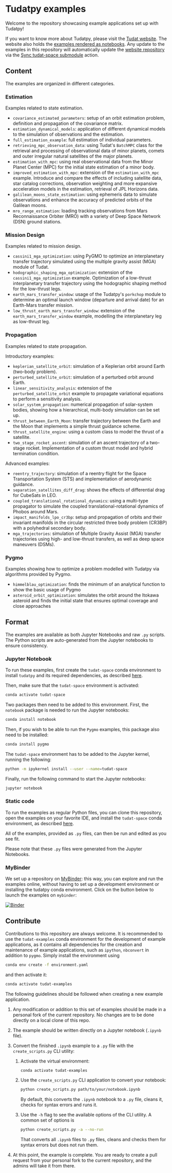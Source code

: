 # Tudatpy examples

Welcome to the repository showcasing example applications set up with Tudatpy!

If you want to know more about Tudatpy, please visit the [Tudat website](https://docs.tudat.space/en/latest/).
The website also holds the [examples rendered as notebooks](https://docs.tudat.space/en/latest/_src_getting_started/examples.html).
Any update to the examples in this repository will automatically update the [website repository](https://github.com/tudat-team/tudat-space) via the [Sync tudat-space submodule](https://github.com/tudat-team/tudatpy-examples/actions/workflows/sync-tudat-space.yml) action.

## Content

The examples are organized in different categories.

### Estimation

Examples related to state estimation.

- ``covariance_estimated_parameters``: setup of an orbit estimation problem, definition and propagation of the covariance matrix.
- ``estimation_dynamical_models``: application of different dynamical models to the simulation of observations and the estimation.
- ``full_estimation_example``: full estimation of individual parameters.
- ``retrieving_mpc_observation_data``: using Tudat's `BatchMPC` class for the retrieval and processing of observational data of minor planets, comets and outer irregular natural satellites of the major planets.
- ``estimation_with_mpc``: using real observational data from the Minor Planet Center (MPC) for the initial state estimation of a minor body.
- ``improved_estimation_with_mpc``: extension of the ``estimation_with_mpc`` example. Introduce and compare the effects of including satellite data, star catalog corrections, observation weighting and more expansive acceleration models in the estimation, retrieval of JPL Horizons data.
- ``galilean_moons_state_estimation``: using ephemeris data to simulate observations and enhance the accuracy of predicted orbits of the Galilean moons.
- ``mro_range_estimation``: loading tracking observations from Mars Reconnaissance Orbiter (MRO) with a variety of Deep Space Network (DSN) ground stations.

### Mission Design

Examples related to mission design.

- ``cassini1_mga_optimization``: using PyGMO to optimize an interplanetary transfer trajectory simulated using the multiple gravity assist (MGA) module of Tudat.
- ``hodographic_shaping_mga_optimization``: extension of the ``cassini1_mga_optimization`` example. Optimization of a low-thrust interplanetary transfer trajectory using the hodographic shaping method for the low-thrust legs.
- ``earth_mars_transfer_window``: usage of the Tudatpy's `porkchop` module to determine an optimal launch window (departure and arrival date) for an Earth-Mars transfer mission.
- ``low_thrust_earth_mars_transfer_window``: extension of the ``earth_mars_transfer_window`` example, modelling the interplanetary leg as low-thrust leg.

### Propagation

Examples related to state propagation.

Introductory examples:

- ``keplerian_satellite_orbit``: simulation of a Keplerian orbit around Earth (two-body problem).
- ``perturbed_satellite_orbit``: simulation of a perturbed orbit around Earth.
- ``linear_sensitivity_analysis``: extension of the ``perturbed_satellite_orbit`` example to propagate variational equations to perform a sensitivity analysis.
- ``solar_system_propagation``: numerical propagation of solar-system bodies, showing how a hierarchical, multi-body simulation can be set up.
- ``thrust_between_Earth_Moon``: transfer trajectory between the Earth and the Moon that implements a simple thrust guidance scheme.
- ``thrust_satellite_engine``: using a custom class to model the thrust of a satellite.
- ``two_stage_rocket_ascent``: simulation of an ascent trajectory of a two-stage rocket. Implementation of a custom thrust model and hybrid termination condition.

Advanced examples:

- ``reentry_trajectory``: simulation of a reentry flight for the Space Transportation System (STS) and implementation of aerodynamic guidance.
- ``separation_satellites_diff_drag``: shows the effects of differential drag for CubeSats in LEO.
- ``coupled_translational_rotational_dynamics``: using a multi-type propagator to simulate the coupled translational-rotational dynamics of Phobos around Mars.
- ``impact_manifolds_lpo_cr3bp``: setup and propagation of orbits and their invariant manifolds in the circular restricted three body problem (CR3BP) with a polyhedral secondary body.
- ``mga_trajectories``: simulation of Multiple Gravity Assist (MGA) transfer trajectories using high- and low-thrust transfers, as well as deep space maneuvers (DSMs).

### Pygmo

Examples showing how to optimize a problem modelled with Tudatpy via algorithms provided by Pygmo.

- ``himmelblau_optimization``: finds the minimum of an analytical function to show the basic usage of Pygmo
- ``asteroid_orbit_optimization``: simulates the orbit around the Itokawa asteroid and finds the initial state that ensures optimal coverage and close approaches

## Format

The examples are available as both Jupyter Notebooks and raw ``.py`` scripts. The Python scripts are auto-generated from the Jupyter notebooks to ensure consistency.

### Jupyter Notebook

To run these examples, first create the `tudat-space` conda environment to install `tudatpy` and its required dependencies, as described [here](https://docs.tudat.space/en/latest/_src_getting_started/installation.html).

Then, make sure that the `tudat-space` environment is activated:

```bash
conda activate tudat-space
```

Two packages then need to be added to this environment. First, the `notebook` package is needed to run the Jupyter notebooks:

```bash
conda install notebook
```

Then, if you wish to be able to run the `Pygmo` examples, this package also need to be installed:

```bash
conda install pygmo
```

The `tudat-space` environment has to be added to the Jupyter kernel, running the following:

```bash
python -m ipykernel install --user --name=tudat-space
```

Finally, run the following command to start the Jupyter notebooks:

```bash
jupyter notebook
```

### Static code

To run the examples as regular Python files, you can clone this repository, open the examples on your favorite IDE, and install the `tudat-space` conda environment, as described [here](https://docs.tudat.space/en/latest/_src_getting_started/installation.html).

All of the examples, provided as `.py` files, can then be run and edited as you see fit.

Please note that these `.py` files were generated from the Jupyter Notebooks.

### MyBinder

We set up a repository on [MyBinder](https://mybinder.org/v2/gh/tudat-team/tudatpy-examples/master): this way, you can explore and run the examples online, without having to set up a development environment or installing the tudatpy conda environment. Click on the button below to launch the examples on ``mybinder``:

[![Binder](https://mybinder.org/badge_logo.svg)](https://mybinder.org/v2/gh/tudat-team/tudatpy-examples/master)

## Contribute

Contributions to this repository are always welcome.
It is recommended to use the `tudat-examples` conda environment for the development of example applications, as it contains all dependencies for the creation and maintenance of example applications, such as `ipython`, `nbconvert` in addition to `pygmo`.
Simply install the environment using

```bash
conda env create -f environment.yaml
```

and then activate it:

```bash
conda activate tudat-examples
```

The following guidelines should be followed when creating a new example application.

1. Any modification or addition to this set of examples should be made in a personal fork of the current repository. No changes are to be done directly on a local clone of this repo.
2. The example should be written directly on a Jupyter notebook (`.ipynb` file).
3. Convert the finished `.ipynb` example to a `.py` file with the `create_scripts.py` CLI utility:
    1. Activate the virtual environment:

        ```bash
        conda activate tudat-examples
        ```

    2. Use the `create_scripts.py` CLI application to convert your notebook:

        ```bash
        python create_scripts.py path/to/your/notebook.ipynb
        ```

        By default, this converts the `.ipynb` notebook to a `.py` file, cleans it, checks for syntax errors and runs it.

    3. Use the `-h` flag to see the available options of the CLI utility. A common set of options is

        ```bash
        python create_scripts.py -a --no-run
        ```

        That converts all `.ipynb` files to `.py` files, cleans and checks them for syntax errors but does not run them.

4. At this point, the example is complete. You are ready to create a pull request from your personal fork to the current repository, and the admins will take it from there.
